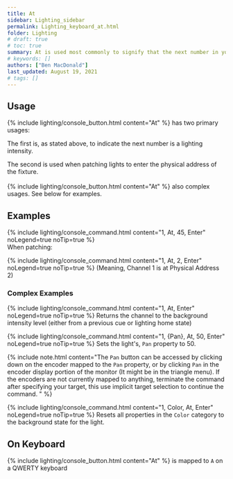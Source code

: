 ```yaml
---
title: At
sidebar: Lighting_sidebar
permalink: Lighting_keyboard_at.html
folder: Lighting
# draft: true
# toc: true
summary: At is used most commonly to signify that the next number in your command is a lighting intensity
# keywords: []
authors: ["Ben MacDonald"]
last_updated: August 19, 2021
# tags: []
---
```


## Usage
{% include lighting/console_button.html content="At" %} has two primary usages:

The first is, as stated above, to indicate the next number is a lighting intensity.

The second is used when patching lights to enter the physical address of the fixture.
<br><br>
{% include lighting/console_button.html content="At" %} also complex usages. See below for examples.

## Examples
{% include lighting/console_command.html content="1, At, 45, Enter" noLegend=true noTip=true %}
<br>
When patching:

{% include lighting/console_command.html content="1, At, 2, Enter" noLegend=true noTip=true %}
(Meaning, Channel 1 is at Physical Address 2)


### Complex Examples

{% include lighting/console_command.html content="1, At, Enter" noLegend=true noTip=true %}
Returns the channel to the background intensity level (either from a previous cue or lighting home state)

{% include lighting/console_command.html content="1, {Pan}, At, 50, Enter" noLegend=true noTip=true %}
Sets the light's, `Pan` property to 50.

{% include note.html content="The `Pan` button can be accessed by clicking down on the encoder mapped to the `Pan` property, or by clicking `Pan` in the encoder display portion of the monitor (It might be in the triangle menu). If the encoders are not currently mapped to anything, terminate the command after specifying your target, this use implicit target selection to continue the command. " %}


{% include lighting/console_command.html content="1, Color, At, Enter" noLegend=true noTip=true %}
Resets all properties in the `Color` category to the background state for the light.

## On Keyboard
{% include lighting/console_button.html content="At" %} is mapped to `A` on a QWERTY keyboard
